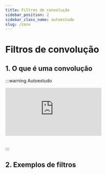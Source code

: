 ```yaml
---
title: Filtros de convolução
sidebar_position: 2
sidebar_class_name: autoestudo
slug: /conv
---
```


# Filtros de convolução

## 1. O que é uma convolução

:::warning Autoestudo

<div style={{ textAlign: 'center' }}>
    <iframe 
        style={{
            display: 'block',
            margin: 'auto',
            width: '100%',
            height: '50vh',
        }}
        src="https://www.youtube.com/embed/KuXjwB4LzSA"
        frameborder="0" 
        allowFullScreen>
    </iframe>
</div>
<br />

:::

## 2. Exemplos de filtros
